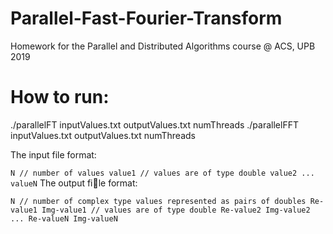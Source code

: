 # Parallel-Fast-Fourier-Transform
Homework for the Parallel and Distributed Algorithms course @ ACS, UPB 2019

# How to run:

./parallelFT inputValues.txt outputValues.txt numThreads
./parallelFFT inputValues.txt outputValues.txt numThreads

The input file format:

`N // number of values
value1 // values are of type double
value2
...
valueN`
The output file format:

`N // number of complex type values represented as pairs of doubles
Re-value1 Img-value1 // values are of type double
Re-value2 Img-value2
...
Re-valueN Img-valueN`
